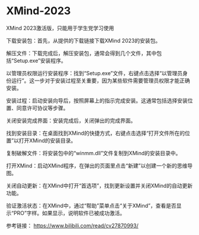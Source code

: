 # XMind-2023
XMind 2023激活版，只能用于学生党学习使用

下载安装包：首先，从提供的下载链接下载XMind 2023的安装包。

解压文件：下载完成后，解压安装包，通常会得到几个文件，其中包括“Setup.exe”安装程序。

以管理员权限运行安装程序：找到“Setup.exe”文件，右键点击选择“以管理员身份运行”。这一步对于安装过程至关重要，因为某些软件需要管理员权限才能正确安装。

安装过程：启动安装向导后，按照屏幕上的指示完成安装。这通常包括选择安装位置、同意许可协议等步骤。

关闭安装完成界面：安装完成后，关闭弹出的完成界面。

找到安装目录：在桌面找到XMind的快捷方式，右键点击选择“打开文件所在的位置”以打开XMind的安装目录。

复制破解文件：将安装包中的“winmm.dll”文件复制到XMind的安装目录中。

打开XMind：启动XMind程序，在弹出的页面里点击“新建”以创建一个新的思维导图。

关闭自动更新：在XMind中打开“首选项”，找到更新设置并关闭XMind的自动更新功能。

验证激活状态：在XMind中，通过“帮助”菜单点击“关于XMind”，查看是否显示“PRO”字样。如果显示，说明软件已被成功激活。

参考链接：
https://www.bilibili.com/read/cv27870993/
